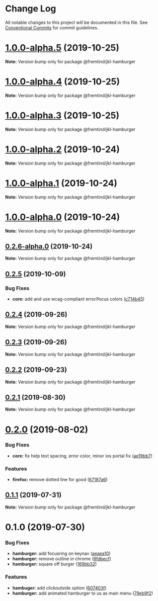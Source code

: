 # Change Log

All notable changes to this project will be documented in this file.
See [Conventional Commits](https://conventionalcommits.org) for commit guidelines.

# [1.0.0-alpha.5](https://github.com/fremtind/jokul/compare/@fremtind/jkl-hamburger@1.0.0-alpha.4...@fremtind/jkl-hamburger@1.0.0-alpha.5) (2019-10-25)

**Note:** Version bump only for package @fremtind/jkl-hamburger





# [1.0.0-alpha.4](https://github.com/fremtind/jokul/compare/@fremtind/jkl-hamburger@1.0.0-alpha.3...@fremtind/jkl-hamburger@1.0.0-alpha.4) (2019-10-25)

**Note:** Version bump only for package @fremtind/jkl-hamburger





# [1.0.0-alpha.3](https://github.com/fremtind/jokul/compare/@fremtind/jkl-hamburger@1.0.0-alpha.2...@fremtind/jkl-hamburger@1.0.0-alpha.3) (2019-10-25)

**Note:** Version bump only for package @fremtind/jkl-hamburger





# [1.0.0-alpha.2](https://github.com/fremtind/jokul/compare/@fremtind/jkl-hamburger@1.0.0-alpha.1...@fremtind/jkl-hamburger@1.0.0-alpha.2) (2019-10-24)

**Note:** Version bump only for package @fremtind/jkl-hamburger





# [1.0.0-alpha.1](https://github.com/fremtind/jokul/compare/@fremtind/jkl-hamburger@1.0.0-alpha.0...@fremtind/jkl-hamburger@1.0.0-alpha.1) (2019-10-24)

**Note:** Version bump only for package @fremtind/jkl-hamburger





# [1.0.0-alpha.0](https://github.com/fremtind/jokul/compare/@fremtind/jkl-hamburger@0.2.6-alpha.0...@fremtind/jkl-hamburger@1.0.0-alpha.0) (2019-10-24)

**Note:** Version bump only for package @fremtind/jkl-hamburger





## [0.2.6-alpha.0](https://github.com/fremtind/jokul/compare/@fremtind/jkl-hamburger@0.2.5...@fremtind/jkl-hamburger@0.2.6-alpha.0) (2019-10-24)

**Note:** Version bump only for package @fremtind/jkl-hamburger





## [0.2.5](https://github.com/fremtind/jokul/compare/@fremtind/jkl-hamburger@0.2.4...@fremtind/jkl-hamburger@0.2.5) (2019-10-09)


### Bug Fixes

* **core:** add and use wcag-compliant error/focus colors ([c714b45](https://github.com/fremtind/jokul/commit/c714b45))





## [0.2.4](https://github.com/fremtind/jokul/compare/@fremtind/jkl-hamburger@0.2.3...@fremtind/jkl-hamburger@0.2.4) (2019-09-26)

**Note:** Version bump only for package @fremtind/jkl-hamburger





## [0.2.3](https://github.com/fremtind/jokul/compare/@fremtind/jkl-hamburger@0.2.2...@fremtind/jkl-hamburger@0.2.3) (2019-09-26)

**Note:** Version bump only for package @fremtind/jkl-hamburger





## [0.2.2](https://github.com/fremtind/jokul/compare/@fremtind/jkl-hamburger@0.2.1...@fremtind/jkl-hamburger@0.2.2) (2019-09-23)

**Note:** Version bump only for package @fremtind/jkl-hamburger





## [0.2.1](https://github.com/fremtind/jokul/compare/@fremtind/jkl-hamburger@0.2.0...@fremtind/jkl-hamburger@0.2.1) (2019-08-30)

**Note:** Version bump only for package @fremtind/jkl-hamburger





# [0.2.0](https://github.com/fremtind/jokul/compare/@fremtind/jkl-hamburger@0.1.1...@fremtind/jkl-hamburger@0.2.0) (2019-08-02)


### Bug Fixes

* **core:** fix help text spacing, error color, minor ios portal fix ([ae19bb7](https://github.com/fremtind/jokul/commit/ae19bb7))


### Features

* **firefox:** remove dotted line for good ([67187a6](https://github.com/fremtind/jokul/commit/67187a6))





## [0.1.1](https://github.com/fremtind/jokul/compare/@fremtind/jkl-hamburger@0.1.0...@fremtind/jkl-hamburger@0.1.1) (2019-07-31)

**Note:** Version bump only for package @fremtind/jkl-hamburger





# 0.1.0 (2019-07-30)


### Bug Fixes

* **hamburger:** add focusring on keynav ([aeaea10](https://github.com/fremtind/jokul/commit/aeaea10))
* **hamburger:** remove outline in chrome ([8fdbecf](https://github.com/fremtind/jokul/commit/8fdbecf))
* **hamburger:** square off burger ([169bb32](https://github.com/fremtind/jokul/commit/169bb32))


### Features

* **hambuger:** add clickoutside option ([607403f](https://github.com/fremtind/jokul/commit/607403f))
* **hamburger:** add animated hamburger to us as main menu ([79eb9f2](https://github.com/fremtind/jokul/commit/79eb9f2))
